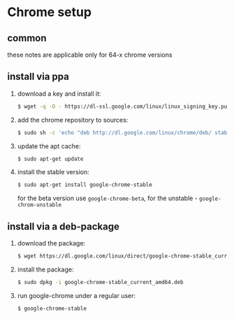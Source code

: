 # Chrome setup

## common
these notes are applicable only for 64-x chrome versions

## install via ppa
1. download a key and install it:
   ```sh
   $ wget -q -O - https://dl-ssl.google.com/linux/linux_signing_key.pub | Sudo apt-key add -
   ```

2. add the chrome repository to sources:
   ```sh
   $ sudo sh -c 'echo "deb http://dl.google.com/linux/chrome/deb/ stable main" >> /etc/apt/sources.list.d/google.list'
   ```

3. update the apt cache:
   ```sh
   $ sudo apt-get update
   ```

4. install the stable version:
   ```sh
   $ sudo apt-get install google-chrome-stable
   ```
   for the beta version use `google-chrome-beta`, for the unstable - `google-chrom-unstable`


## install via a deb-package
1. download the package:
   ```sh
   $ wget https://dl.google.com/linux/direct/google-chrome-stable_current_amd64.deb
   ```

2. install the package:
   ```sh
   $ sudo dpkg -i google-chrome-stable_current_amd64.deb
   ```

3. run google-chrome under a regular user:
   ```sh
   $ google-chrome-stable
   ```

